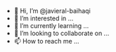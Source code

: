 - 👋 Hi, I’m @javieral-baihaqi
- 👀 I’m interested in ...
- 🌱 I’m currently learning ...
- 💞️ I’m looking to collaborate on ...
- 📫 How to reach me ...

<!---
javieral-baihaqi/javieral-baihaqi is a ✨ special ✨ repository because its `README.md` (this file) appears on your GitHub profile.
You can click the Preview link to take a look at your changes.
--->

